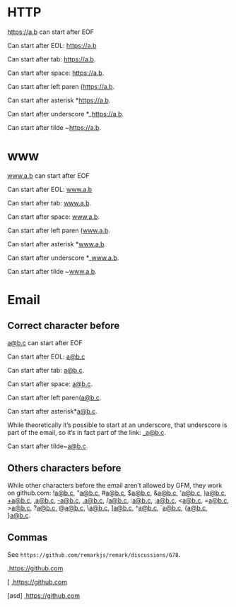 # HTTP

https://a.b can start after EOF

Can start after EOL:
https://a.b

Can start after tab:	https://a.b.

Can start after space: https://a.b.

Can start after left paren (https://a.b.

Can start after asterisk *https://a.b.

Can start after underscore *_https://a.b.

Can start after tilde ~https://a.b.

# www

www.a.b can start after EOF

Can start after EOL:
www.a.b

Can start after tab:	www.a.b.

Can start after space: www.a.b.

Can start after left paren (www.a.b.

Can start after asterisk *www.a.b.

Can start after underscore *_www.a.b.

Can start after tilde ~www.a.b.

# Email

## Correct character before

a@b.c can start after EOF

Can start after EOL:
a@b.c

Can start after tab:	a@b.c.

Can start after space: a@b.c.

Can start after left paren(a@b.c.

Can start after asterisk*a@b.c.

While theoretically it’s possible to start at an underscore, that underscore
is part of the email, so it’s in fact part of the link: _a@b.c.

Can start after tilde~a@b.c.

## Others characters before

While other characters before the email aren’t allowed by GFM, they work on
github.com: !a@b.c, "a@b.c, #a@b.c, $a@b.c, &a@b.c, 'a@b.c, )a@b.c, +a@b.c,
,a@b.c, -a@b.c, .a@b.c, /a@b.c, :a@b.c, ;a@b.c, <a@b.c, =a@b.c, >a@b.c, ?a@b.c,
@a@b.c, \a@b.c, ]a@b.c, ^a@b.c, `a@b.c, {a@b.c, }a@b.c.

## Commas

See `https://github.com/remarkjs/remark/discussions/678`.

,https://github.com

[ ,https://github.com

[asd] ,https://github.com
